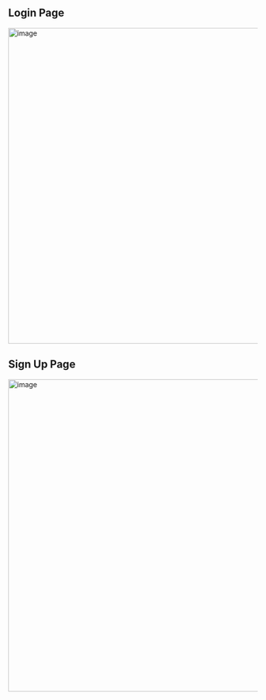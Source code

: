 ## Login Page

<img width="1296" height="638" alt="image" src="https://github.com/user-attachments/assets/1564d7d4-5460-4c61-8838-bd30dc52cbc1" />


## Sign Up Page

<img width="1244" height="631" alt="image" src="https://github.com/user-attachments/assets/cc0b7c76-5cf0-497e-b44a-2432fcfcde94" />
